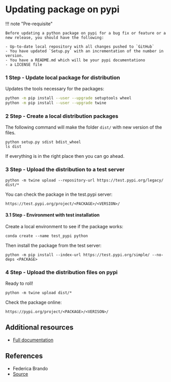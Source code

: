 # Updating package on pypi

!!! note "Pre-requisite"

    Before updating a python package on pypi for a bug fix or feature or a new release, you should have the following:
    
    - Up-to-date local repository with all changes pushed to `GitHub`
    - You have updated `Setup.py` with an incrementation of the number in version.
    - You have a README.md which will be your pypi documentationo
    - a LICENSE file

### **1 Step** - Update local package for distribution

Updates the tools necessary for the packages:

```sh
python -m pip install --user --upgrade setuptools wheel
python -m pip install --user --upgrade twine
```

### **2 Step** - Create a local distribution packages

The following command will make the folder `dist/` with new version of the files.

    python setup.py sdist bdist_wheel
    ls dist

If everything is in the right place then you can go ahead.

### **3 Step** - Upload the distribution to a test server

    python -m twine upload --repository-url https://test.pypi.org/legacy/ dist/*

You can check the package in the test.pypi server:

    https://test.pypi.org/project/<PACKAGE>/<VERSION>/

#### **3.1 Step** - Environment with test installation

Create a local environment to see if the package works:

    conda create --name test_pypi python

Then install the package from the test server:

    python -m pip install --index-url https://test.pypi.org/simple/ --no-deps <PACKAGE>

### **4 Step** - Upload the distribution files on pypi

Ready to roll!

    python -m twine upload dist/*

Check the package online:

    https://pypi.org/project/<PACKAGE>/<VERISON>/

## Additional resources

- [Full documentation](https://packaging.python.org/en/latest/tutorials/packaging-projects/)

## References

- Federica Brando
- [Source](https://widdowquinn.github.io/coding/update-pypi-package/)